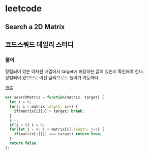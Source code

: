 # leetcode

## Search a 2D Matrix

## 코드스쿼드 데일리 스터디

### 풀이

정렬되어 있는 이차원 배열에서 target에 해당하는 값이 있는지 확인해야 한다.  
정렬되어 있으므로 이진 탐색으로도 풀이가 가능하다.

**코드**

```js
var searchMatrix = function(matrix, target) {
  let i = 0;
  for(; i < matrix.length; i++) {
    if(matrix[i][0] > target) break;
  }
  i--;
  if(i < 0) i = 0;
  for(let j = 0; j < matrix[i].length; j++) {
    if(matrix[i][j] === target) return true;
  }
  return false;
};
```
